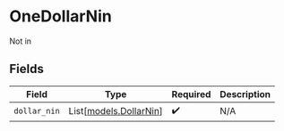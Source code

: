 # OneDollarNin

Not in


## Fields

| Field                                            | Type                                             | Required                                         | Description                                      |
| ------------------------------------------------ | ------------------------------------------------ | ------------------------------------------------ | ------------------------------------------------ |
| `dollar_nin`                                     | List[[models.DollarNin](../models/dollarnin.md)] | :heavy_check_mark:                               | N/A                                              |